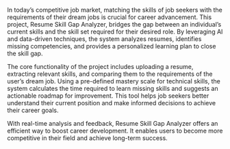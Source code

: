 
In today’s competitive job market, matching the skills of job seekers with the requirements of their dream jobs is crucial for career advancement. This project, Resume Skill Gap Analyzer, bridges the gap between an individual’s current skills and the skill set required for their desired role. By leveraging AI and data-driven techniques, the system analyzes resumes, identifies missing competencies, and provides a personalized learning plan to close the skill gap.

The core functionality of the project includes uploading a resume, extracting relevant skills, and comparing them to the requirements of the user’s dream job. Using a pre-defined mastery scale for technical skills, the system calculates the time required to learn missing skills and suggests an actionable roadmap for improvement. This tool helps job seekers better understand their current position and make informed decisions to achieve their career goals.

With real-time analysis and feedback, Resume Skill Gap Analyzer offers an efficient way to boost career development. It enables users to become more competitive in their field and achieve long-term success.

